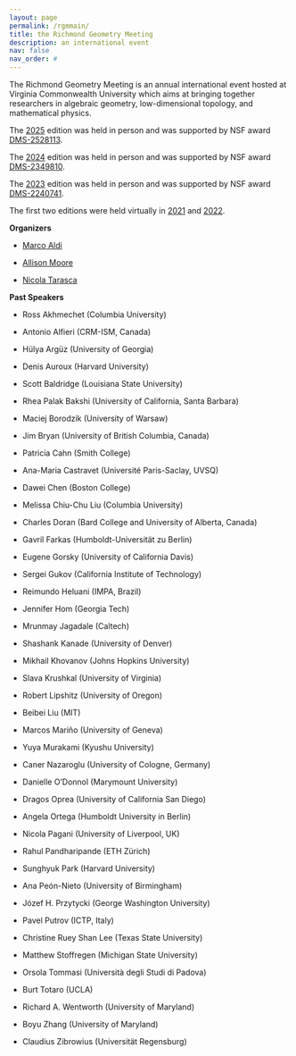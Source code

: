```yaml
---
layout: page
permalink: /rgmmain/
title: the Richmond Geometry Meeting
description: an international event
nav: false
nav_order: #
---
```


The Richmond Geometry Meeting is an annual international event hosted at Virginia Commonwealth University which aims at bringing together researchers in algebraic geometry, low-dimensional topology, and mathematical physics.

The <a href='/rgm2025/'>2025</a> edition was held in person and was supported by NSF award <a href='https://www.nsf.gov/awardsearch/showAward?AWD_ID=2528113'>DMS-2528113</a>.

The <a href='/rgm2024/'>2024</a> edition was held in person and was supported by NSF award <a href='https://www.nsf.gov/awardsearch/showAward?AWD_ID=2349810'>DMS-2349810</a>.

The <a href='/rgm2023/'>2023</a> edition was held in person and was supported by NSF award <a href='https://www.nsf.gov/awardsearch/showAward?AWD_ID=2240741'>DMS-2240741</a>.

The first two editions were held virtually in <a href='/rgm2022/'>2021</a> and <a href='/rgm2022/'>2022</a>.

<b>Organizers</b>

- <a href='https://math.vcu.edu/directory/aldi.html'>Marco Aldi</a>

- <a href='https://math.vcu.edu/directory/moore.html'>Allison Moore</a>

- <a href='https://nicolatarasca.github.io'>Nicola Tarasca</a>

<b>Past Speakers</b>

- Ross Akhmechet (Columbia University)

- Antonio Alfieri (CRM-ISM, Canada)

- Hülya Argüz (University of Georgia)

- Denis Auroux (Harvard University)

- Scott Baldridge (Louisiana State University)

- Rhea Palak Bakshi (University of California, Santa Barbara)

- Maciej Borodzik (University of Warsaw)

- Jim Bryan (University of British Columbia, Canada)

- Patricia Cahn (Smith College)

- Ana-Maria Castravet (Université Paris-Saclay, UVSQ)

- Dawei Chen (Boston College)

- Melissa Chiu-Chu Liu (Columbia University)

- Charles Doran (Bard College and University of Alberta, Canada)

- Gavril Farkas (Humboldt-Universität zu Berlin)

- Eugene Gorsky (University of California Davis)

- Sergei Gukov (California Institute of Technology)

- Reimundo Heluani (IMPA, Brazil)

- Jennifer Hom (Georgia Tech)

- Mrunmay Jagadale (Caltech)

- Shashank Kanade (University of Denver)

- Mikhail Khovanov (Johns Hopkins University)

- Slava Krushkal (University of Virginia)

- Robert Lipshitz (University of Oregon)

- Beibei Liu (MIT)

- Marcos Mariño (University of Geneva)

- Yuya Murakami (Kyushu University)

- Caner Nazaroglu (University of Cologne, Germany)

- Danielle O’Donnol (Marymount University)

- Dragos Oprea (University of California San Diego)

- Angela Ortega (Humboldt University in Berlin)

- Nicola Pagani (University of Liverpool, UK)

- Rahul Pandharipande (ETH Zürich)

- Sunghyuk Park (Harvard University)

- Ana Peón-Nieto (University of Birmingham)

- Józef H. Przytycki (George Washington University)

- Pavel Putrov (ICTP, Italy)

- Christine Ruey Shan Lee (Texas State University)

- Matthew Stoffregen (Michigan State University)

- Orsola Tommasi (Università degli Studi di Padova)

- Burt Totaro (UCLA)

- Richard A. Wentworth (University of Maryland)

- Boyu Zhang (University of Maryland)

- Claudius Zibrowius (Universität Regensburg)
